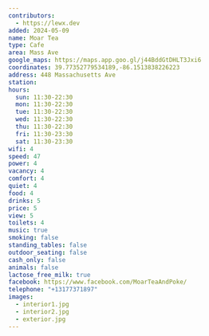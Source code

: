 ```yaml
---
contributors:
  - https://lewx.dev
added: 2024-05-09
name: Moar Tea
type: Cafe
area: Mass Ave
google_maps: https://maps.app.goo.gl/j44BddGtDHLT3Jxi6
coordinates: 39.77352779534189,-86.1513838226223
address: 448 Massachusetts Ave
station:
hours:
  sun: 11:30-22:30
  mon: 11:30-22:30
  tue: 11:30-22:30
  wed: 11:30-22:30
  thu: 11:30-22:30
  fri: 11:30-23:30
  sat: 11:30-23:30
wifi: 4
speed: 47
power: 4
vacancy: 4
comfort: 4
quiet: 4
food: 4
drinks: 5
price: 5
view: 5
toilets: 4
music: true
smoking: false
standing_tables: false
outdoor_seating: false
cash_only: false
animals: false
lactose_free_milk: true
facebook: https://www.facebook.com/MoarTeaAndPoke/
telephone: "+13177371897"
images:
  - interior1.jpg
  - interior2.jpg
  - exterior.jpg
---
```


